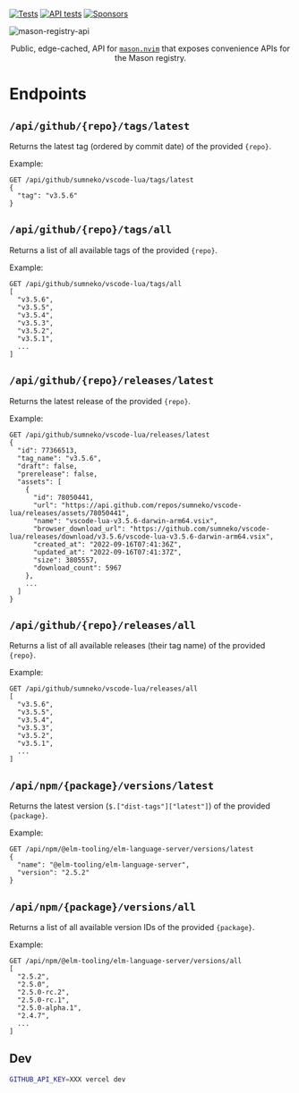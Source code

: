 [![Tests](https://img.shields.io/badge/CI-Tests-brightgreen?style=flat-square&logo=github)](https://github.com/mason-org/mason-registry-api/actions/workflows/tests.yaml)
[![API tests](https://img.shields.io/badge/CI-API%20tests-brightgreen?style=flat-square&logo=github)](https://github.com/mason-org/mason-registry-api/actions/workflows/schema-tests.yaml)
[![Sponsors](https://img.shields.io/github/sponsors/williamboman?style=flat-square)](https://github.com/sponsors/williamboman)

![mason-registry-api](https://user-images.githubusercontent.com/6705160/230377905-3e194e97-a1fa-47f6-88c7-20f8286e1fce.png)

<p align="center">
    Public, edge-cached, API for <a href="https://github.com/williamboman/mason.nvim"><code>mason.nvim</code></a> that exposes convenience APIs
    for the Mason registry.
</p>

# Endpoints

## `/api/github/{repo}/tags/latest`

Returns the latest tag (ordered by commit date) of the provided `{repo}`.

Example:

```
GET /api/github/sumneko/vscode-lua/tags/latest
{
  "tag": "v3.5.6"
}
```

## `/api/github/{repo}/tags/all`

Returns a list of all available tags of the provided `{repo}`.

Example:

```
GET /api/github/sumneko/vscode-lua/tags/all
[
  "v3.5.6",
  "v3.5.5",
  "v3.5.4",
  "v3.5.3",
  "v3.5.2",
  "v3.5.1",
  ...
]
```

## `/api/github/{repo}/releases/latest`

Returns the latest release of the provided `{repo}`.

Example:

```
GET /api/github/sumneko/vscode-lua/releases/latest
{
  "id": 77366513,
  "tag_name": "v3.5.6",
  "draft": false,
  "prerelease": false,
  "assets": [
    {
      "id": 78050441,
      "url": "https://api.github.com/repos/sumneko/vscode-lua/releases/assets/78050441",
      "name": "vscode-lua-v3.5.6-darwin-arm64.vsix",
      "browser_download_url": "https://github.com/sumneko/vscode-lua/releases/download/v3.5.6/vscode-lua-v3.5.6-darwin-arm64.vsix",
      "created_at": "2022-09-16T07:41:36Z",
      "updated_at": "2022-09-16T07:41:37Z",
      "size": 3805557,
      "download_count": 5967
    },
    ...
  ]
}
```

## `/api/github/{repo}/releases/all`
Returns a list of all available releases (their tag name) of the provided `{repo}`.

Example:

```
GET /api/github/sumneko/vscode-lua/releases/all
[
  "v3.5.6",
  "v3.5.5",
  "v3.5.4",
  "v3.5.3",
  "v3.5.2",
  "v3.5.1",
  ...
]
```

## `/api/npm/{package}/versions/latest`

Returns the latest version (`$.["dist-tags"]["latest"]`) of the provided `{package}`.

Example:

```
GET /api/npm/@elm-tooling/elm-language-server/versions/latest
{
  "name": "@elm-tooling/elm-language-server",
  "version": "2.5.2"
}
```

## `/api/npm/{package}/versions/all`

Returns a list of all available version IDs of the provided `{package}`.

Example:

```
GET /api/npm/@elm-tooling/elm-language-server/versions/all
[
  "2.5.2",
  "2.5.0",
  "2.5.0-rc.2",
  "2.5.0-rc.1",
  "2.5.0-alpha.1",
  "2.4.7",
  ...
]
```

## Dev

```sh
GITHUB_API_KEY=XXX vercel dev
```
